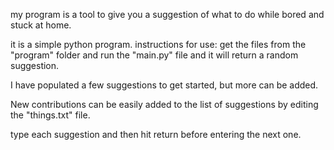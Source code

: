
my program is a tool to give you a suggestion of what to do while bored and stuck at home.

it is a simple python program.
instructions for use: get the files from the "program" folder and run the "main.py" file and it will return a random suggestion.

I have populated a few suggestions to get started, but more can be added.

New contributions can be easily added to the list of suggestions by editing the "things.txt" file.

type each suggestion and then hit return before entering the next one.
